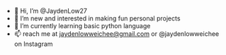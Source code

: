 - 👋 Hi, I’m @JaydenLow27
- 👀 I’m new and interested in making fun personal projects
- 🌱 I’m currently learning basic python language
- 📫 reach me at jaydenlowweichee@gmail.com or @jaydenlowweichee on Instagram

<!---
JaydenLow27/JaydenLow27 is a ✨ special ✨ repository because its `README.md` (this file) appears on your GitHub profile.
You can click the Preview link to take a look at your changes.
--->

